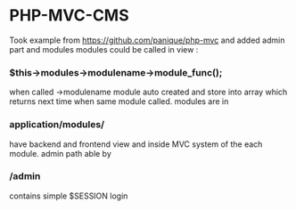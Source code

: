 # PHP-MVC-CMS
Took example from
https://github.com/panique/php-mvc
and added admin part and modules
modules could be called in view :
### $this->modules->modulename->module_func();
when called ->modulename module auto created and store into array which returns next time when same module called.
modules are in 
### application/modules/
have backend and frontend view and inside MVC system of the each module.
admin path able by
### /admin
contains simple $SESSION login

